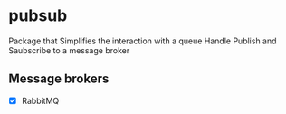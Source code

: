 # pubsub

Package that Simplifies the interaction with a queue
Handle Publish and Saubscribe to a message broker

## Message brokers
- [x] RabbitMQ